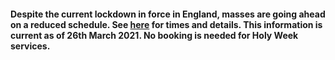 #### Despite the current lockdown in force in England, masses are going ahead on a reduced schedule. See [here](../pages/masstimes.htm?refresh=y) for times and details. This information is current as of 26th March 2021. No booking is needed for Holy Week services.